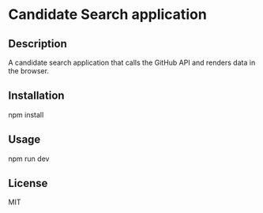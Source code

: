 # Candidate Search application

## Description

A candidate search application that calls the GitHub API and renders data in the browser.

## Installation

npm install

## Usage

npm run dev

## License

MIT
